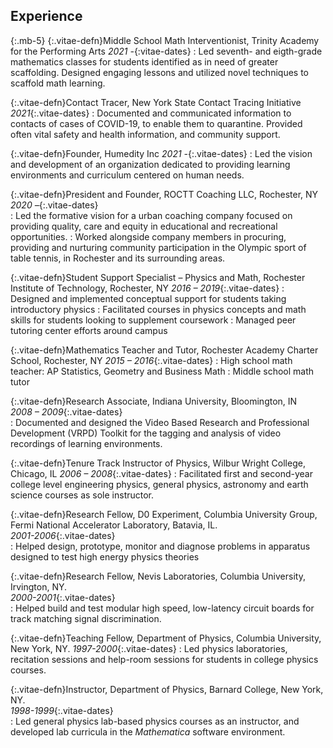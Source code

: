 
## Experience
{:.mb-5}
{:.vitae-defn}Middle School Math Interventionist, Trinity Academy for the Performing Arts
*2021 -*{:vitae-dates}
: Led seventh- and eigth-grade mathematics classes for students identified as in need of greater scaffolding. Designed engaging lessons and utilized novel techniques to scaffold math learning.


{:.vitae-defn}Contact Tracer, New York State Contact Tracing Initiative
*2021*{:.vitae-dates}
: Documented and communicated information to contacts of cases of COVID-19, to enable them to quarantine. Provided often vital safety and health information, and community support.

{:.vitae-defn}Founder, Humedity Inc
*2021 -*{:.vitae-dates}
: Led the vision and development of an organization dedicated to providing learning environments and curriculum centered on human needs.

{:.vitae-defn}President and Founder, ROCTT Coaching LLC, Rochester, NY
*2020 –*{:.vitae-dates}  
: Led the formative vision for a urban coaching company focused on providing quality, care and equity in educational and recreational opportunities.
: Worked alongside company members in procuring, providing and nurturing community participation in the Olympic sport of table tennis, in Rochester and its surrounding areas.

{:.vitae-defn}Student Support Specialist – Physics and Math, Rochester Institute of Technology, Rochester, NY
*2016 – 2019*{:.vitae-dates}
: Designed and implemented conceptual support for students taking introductory physics
: Facilitated courses in physics concepts and math skills for students looking to supplement coursework
: Managed peer tutoring center efforts around campus

{:.vitae-defn}Mathematics Teacher and Tutor, Rochester Academy Charter School, Rochester, NY
*2015 – 2016*{:.vitae-dates}
: High school math teacher: AP Statistics, Geometry and Business Math
: Middle school math tutor

{:.vitae-defn}Research Associate, Indiana University, Bloomington, IN  
*2008 &#8211; 2009*{:.vitae-dates}  
: Documented and designed the Video Based Research and Professional Development (VRPD) Toolkit for the tagging and analysis of video recordings of learning environments.

{:.vitae-defn}Tenure Track Instructor of Physics, Wilbur Wright College, Chicago, IL
*2006 &#8211; 2008*{:.vitae-dates}
: Facilitated first and second-year college level engineering physics, general physics, astronomy and earth science courses as sole instructor.

{:.vitae-defn}Research Fellow, D0 Experiment, Columbia University Group, Fermi National Accelerator Laboratory, Batavia, IL.  
*2001-2006*{:.vitae-dates}  
: Helped design, prototype, monitor and diagnose problems in apparatus designed to test high energy physics theories


{:.vitae-defn}Research Fellow, Nevis Laboratories, Columbia University, Irvington, NY.  
*2000-2001*{:.vitae-dates}  
: Helped build and test modular high speed, low-latency circuit boards for track matching signal discrimination.


{:.vitae-defn}Teaching Fellow, Department of Physics, Columbia University, New York, NY.
*1997-2000*{:.vitae-dates}
: Led physics laboratories, recitation sessions and help-room sessions for students in college physics courses.


{:.vitae-defn}Instructor, Department of Physics, Barnard College, New York, NY.  
*1998-1999*{:.vitae-dates}  
: Led general physics lab-based physics courses as an instructor, and developed lab curricula in the *Mathematica* software environment.
